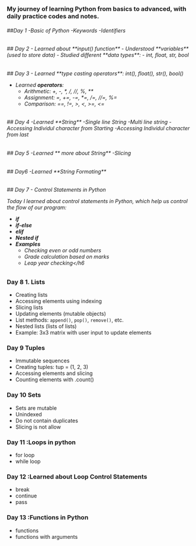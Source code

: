 
<h3>My journey of learning Python from basics to advanced, with daily practice codes and notes.</h3>
<h6>##Day 1
  -Basic of Python
  -Keywords
  -Identifiers</h6>


<h6>## Day 2
- Learned about **input() function**  
- Understood **variables** (used to store data)  
- Studied different **data types**:
  - int, float, str, bool</h6>

<h6>## Day 3
  - Learned **type casting operators**: int(), float(), str(), bool()  
  
  - Learned **operators**:
    - Arithmetic: +, -, *, /, //, %, **  
    - Assignment: =, +=, -=, *=, /=, //=, %=  
    - Comparison: ==, !=, >, <, >=, <=  </h6>


<h6> 
## Day 4
-Learned **String**
-Single line String
-Multi line string
-Accessing Individul character from Starting
-Accessing Individul character from last
</h6>

<h6> 
## Day 5
-Learned ** more about String**
-Slicing
</h6>


<h6> 
## Day6
-Learned **String Formating**
</h6>
<h6>
## Day 7 - Control Statements in Python

Today I learned about control statements in Python, which help us control the flow of our program:

- **if**
- **if-else**
- **elif**
- **Nested if**
- **Examples**
  - Checking even or odd numbers
  - Grade calculation based on marks
  - Leap year checking</h6
  >
 
### Day 8  1. Lists
- Creating lists
- Accessing elements using indexing
- Slicing lists
- Updating elements (mutable objects)
- List methods: `append()`, `pop()`, `remove()`, etc.
- Nested lists (lists of lists)
- Example: 3x3 matrix with user input to update elements

### Day 9 Tuples
- Immutable sequences
- Creating tuples: tup = (1, 2, 3)
- Accessing elements and slicing
- Counting elements with .count()

### Day 10 Sets
- Sets are mutable
- Unindexed
- Do not contain duplicates
- Slicing is not allow

### Day 11  :Loops in python
- for loop
- while loop
### Day 12  :Learned about Loop Control Statements
- break
- continue
- pass
### Day 13  :Functions in Python
- functions 
- functions with arguments
